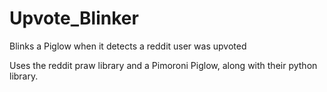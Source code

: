 # Upvote_Blinker
Blinks a Piglow when it detects a reddit user was upvoted

Uses the reddit praw library and a Pimoroni Piglow, along with their python library.
